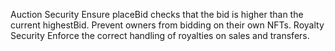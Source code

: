 Auction Security
Ensure placeBid checks that the bid is higher than the current highestBid.
Prevent owners from bidding on their own NFTs.
Royalty Security
Enforce the correct handling of royalties on sales and transfers.